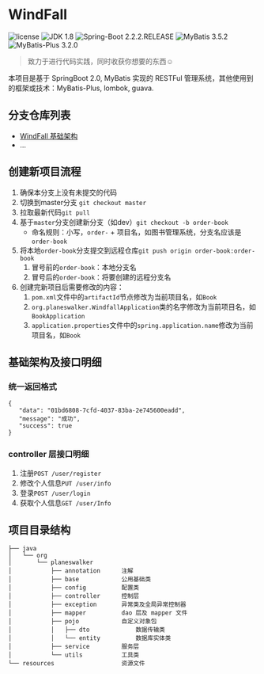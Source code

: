 # WindFall
![license](https://img.shields.io/badge/license-Apache%202-brightgreen.svg)
![JDK 1.8](https://img.shields.io/badge/JDK-1.8-brightgreen.svg)
![Spring-Boot 2.2.2.RELEASE](https://img.shields.io/badge/Spring%20Boot-2.2.2.RELEASE-brightgreen.svg)
![MyBatis 3.5.2](https://img.shields.io/badge/MyBatis-3.5.2-brightgreen.svg)
![MyBatis-Plus 3.2.0](https://img.shields.io/badge/MyBatis%20Plus-3.2.0-brightgreen.svg)
> 致力于进行代码实践，同时收获你想要的东西☺️

本项目是基于 SpringBoot 2.0, MyBatis 实现的 RESTFul 管理系统，其他使用到的框架或技术：MyBatis-Plus, lombok, guava.

## 分支仓库列表
- [WindFall 基础架构](https://github.com/Planeswalker23/Windfall)
- ...

## 创建新项目流程
1. 确保本分支上没有未提交的代码
2. 切换到master分支 `git checkout master`
3. 拉取最新代码`git pull`
4. 基于`master`分支创建新分支（如dev）`git checkout -b order-book`
    - 命名规则：小写，`order-` + 项目名，如图书管理系统，分支名应该是`order-book`
5. 将本地`order-book`分支提交到远程仓库`git push origin order-book:order-book`
    1. 冒号前的`order-book`：本地分支名
    2. 冒号后的`order-book`：将要创建的远程分支名
6. 创建完新项目后需要修改的内容：
    1. `pom.xml`文件中的`artifactId`节点修改为当前项目名，如`Book`
    2. `org.planeswalker.WindfallApplication`类的名字修改为当前项目名，如`BookApplication`
    3. `application.properties`文件中的`spring.application.name`修改为当前项目名，如`Book`

## 基础架构及接口明细
### 统一返回格式
```
{
   "data": "01bd6808-7cfd-4037-83ba-2e745600eadd",
   "message": "成功",
   "success": true
}
```
### controller 层接口明细
1. 注册`POST /user/register`
2. 修改个人信息`PUT /user/info`
3. 登录`POST /user/login`
3. 获取个人信息`GET /user/Info`

## 项目目录结构
```
├── java
│   └── org
│       └── planeswalker
│           ├── annotation      注解
│           ├── base            公用基础类
│           ├── config          配置类
│           ├── controller      控制层
│           ├── exception       异常类及全局异常控制器
│           ├── mapper          dao 层及 mapper 文件
│           ├── pojo            自定义对象包
│           │   ├── dto             数据传输类
│           │   └── entity          数据库实体类
│           ├── service         服务层
│           └── utils           工具类
└── resources                   资源文件
```